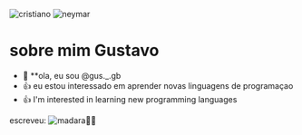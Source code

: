 <!---especial repositorio sobre o github --->

<!---comentario, serve para econder ou ocultar dados --->
 ![cristiano](https://www.icegif.com/wp-content/uploads/2023/04/icegif-1719.gif)
 ![neymar](https://media3.giphy.com/media/utio7lyz4Ehl6/giphy.gif?cid=6c09b952yjw49mgp6m0xcxkca9xmnx7te8vpdil4bmeuxy2n&ep=v1_gifs_search&rid=giphy.gif&ct=g)
 
# sobre mim **Gustavo**
- 👋 **ola, eu sou @gus._.gb
- :+1: eu estou interessado em aprender novas linguagens de programaçao
- :+1: I'm interested in learning new programming languages
 

<!---
Gusta/Gusta is a ✨ special ✨ repository because its `README.md` (this file) appears on your GitHub profile.
You can click the Preview link to take a look at your changes.
--->

 escreveu:
![madara](https://i.redd.it/ovj839o79l561.gif)🧑‍🦽
